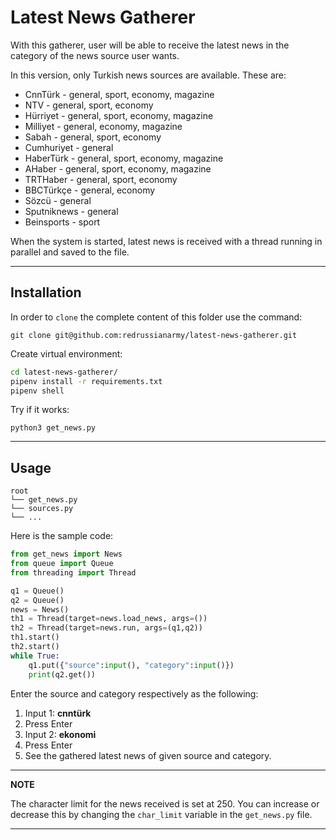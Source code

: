 # Latest News Gatherer

With this gatherer, user will be able to receive the latest news in the category of the news source user wants.

In this version, only Turkish news sources are available. These are:

* CnnTürk - general, sport, economy, magazine
* NTV - general, sport, economy
* Hürriyet - general, sport, economy, magazine
* Milliyet - general, economy, magazine
* Sabah - general, sport, economy
* Cumhuriyet - general
* HaberTürk - general, sport, economy, magazine
* AHaber - general, sport, economy, magazine
* TRTHaber - general, sport, economy
* BBCTürkçe - general, economy
* Sözcü - general
* Sputniknews - general
* Beinsports - sport

When the system is started, latest news is received with a thread running in parallel and saved to the file.

---
## Installation
In order to `clone` the complete content of this folder use the command:

```git
git clone git@github.com:redrussianarmy/latest-news-gatherer.git
```
Create virtual environment:
```bash
cd latest-news-gatherer/
pipenv install -r requirements.txt 
pipenv shell
```
Try if it works:
```
python3 get_news.py
```

---
## Usage
```
root  
└── get_news.py  
└── sources.py  
└── ...
```

Here is the sample code:
```python
from get_news import News
from queue import Queue
from threading import Thread

q1 = Queue()
q2 = Queue()
news = News() 
th1 = Thread(target=news.load_news, args=())
th2 = Thread(target=news.run, args=(q1,q2))
th1.start()
th2.start()
while True:
    q1.put({"source":input(), "category":input()})
    print(q2.get())
```

Enter the source and category respectively as the following:

1. Input 1: **cnntürk**
2. Press Enter
3. Input 2: **ekonomi**
4. Press Enter
5. See the gathered latest news of given source and category.

---
**NOTE**

The character limit for the news received is set at 250. You can increase or decrease this by changing the `char_limit` variable in the `get_news.py` file.

---
